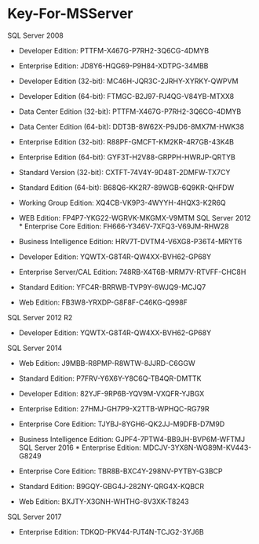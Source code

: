 # Key-For-MSServer


SQL Server 2008	


* Developer Edition: 
PTTFM-X467G-P7RH2-3Q6CG-4DMYB 

* Enterprise Edition:
JD8Y6-HQG69-P9H84-XDTPG-34MBB

* Developer Edition (32-bit):
MC46H-JQR3C-2JRHY-XYRKY-QWPVM

* Developer Edition (64-bit):
FTMGC-B2J97-PJ4QG-V84YB-MTXX8

* Data Center Edition (32-bit):
PTTFM-X467G-P7RH2-3Q6CG-4DMYB

* Data Center Edition (64-bit):
DDT3B-8W62X-P9JD6-8MX7M-HWK38

* Enterprise Edition (32-bit):
R88PF-GMCFT-KM2KR-4R7GB-43K4B

* Enterprise Edition (64-bit):
GYF3T-H2V88-GRPPH-HWRJP-QRTYB

* Standard Version (32-bit):
CXTFT-74V4Y-9D48T-2DMFW-TX7CY

* Standard Edition (64-bit):
B68Q6-KK2R7-89WGB-6Q9KR-QHFDW

* Working Group Edition:
XQ4CB-VK9P3-4WYYH-4HQX3-K2R6Q

* WEB Edition:
FP4P7-YKG22-WGRVK-MKGMX-V9MTM
SQL Server 2012	* Enterprise Core Edition:
FH666-Y346V-7XFQ3-V69JM-RHW28

* Business Intelligence Edition:
HRV7T-DVTM4-V6XG8-P36T4-MRYT6

* Developer Edition:
YQWTX-G8T4R-QW4XX-BVH62-GP68Y

* Enterprise Server/CAL Edition:
748RB-X4T6B-MRM7V-RTVFF-CHC8H

* Standard Edition:
YFC4R-BRRWB-TVP9Y-6WJQ9-MCJQ7

* Web Edition:
FB3W8-YRXDP-G8F8F-C46KG-Q998F


SQL Server 2012 R2

* Developer Edition:
YQWTX-G8T4R-QW4XX-BVH62-GP68Y


SQL Server 2014	

* Web Edition:
J9MBB-R8PMP-R8WTW-8JJRD-C6GGW

* Standard Edition:
P7FRV-Y6X6Y-Y8C6Q-TB4QR-DMTTK

* Developer Edition:
82YJF-9RP6B-YQV9M-VXQFR-YJBGX

* Enterprise Edition:
27HMJ-GH7P9-X2TTB-WPHQC-RG79R

* Enterprise Core Edition:
TJYBJ-8YGH6-QK2JJ-M9DFB-D7M9D

* Business Intelligence Edition:
GJPF4-7PTW4-BB9JH-BVP6M-WFTMJ
SQL Server 2016	* Enterprise Edition:
MDCJV-3YX8N-WG89M-KV443-G8249

* Enterprise Core Edition:
TBR8B-BXC4Y-298NV-PYTBY-G3BCP

* Standard Edition:
B9GQY-GBG4J-282NY-QRG4X-KQBCR

* Web Edition:
BXJTY-X3GNH-WHTHG-8V3XK-T8243


SQL Server 2017	

* Enterprise Edition:
TDKQD-PKV44-PJT4N-TCJG2-3YJ6B

